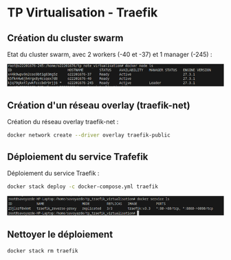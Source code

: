 # TP Virtualisation - Traefik

## Création du cluster swarm

Etat du cluster swarm, avec 2 workers (-40 et -37) et 1 manager (-245) :

![swarm](/assets/nodes.png)

## Création d'un réseau overlay (traefik-net)

Création du réseau overlay traefik-net :

```bash
docker network create --driver overlay traefik-public
```

## Déploiement du service Trafefik

Déploiement du service Traefik :

```bash
docker stack deploy -c docker-compose.yml traefik
```

![traefik-replicas](/assets/traefik_replicas.png)

## Nettoyer le déploiement

```bash
docker stack rm traefik
```
